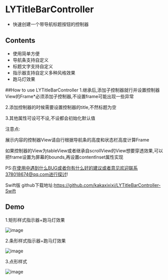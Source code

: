 # LYTitleBarController

* 快速创建一个带导航标题按钮的控制器

## Contents
* 使用简单方便
* 导航条支持自定义
* 标题文字支持自定义
* 指示器支持自定义多种风格效果
* 跑马灯效果
 
##How to use LYTitleBarController
1.继承后,添加子控制器就行并设置控制器View的Frame*必须添加子控制器,不设置frame可能出现一些异常

2.添加控制器的时候需要设置控制器的title,不然标题为空

3.其他属性可设可不设,不设都会初始化默认值

注意点:

展示内容的控制器View请自行根据导航条的高度和状态栏高度计算Frame

如果控制器的View为tableView或者继承自scrollView的View想要穿透效果,可以把frame设置为屏幕的bounds,再设置contentInset属性实现

PS:在使用中遇到什么BUG或者你有什么好的建议或者意见欢迎联系378018674@qq.com进行探讨!

Swift版 github下载地址:https://github.com/kakaxixixi/LYTitleBarController-Swift

## Demo
1.矩形样式指示器+跑马灯效果

![image](https://raw.githubusercontent.com/kakaxixixi/LYTitleBarController-Swift/master/LYTitleBarController-Swift/LYTitleBarController-Swift/frame.gif)

2.条形样式指示器+跑马灯效果

![image](https://raw.githubusercontent.com/kakaxixixi/LYTitleBarController-Swift/master/LYTitleBarController-Swift/LYTitleBarController-Swift/bar.gif)

3.点形样式

![image](https://raw.githubusercontent.com/kakaxixixi/LYTitleBarController-Swift/master/LYTitleBarController-Swift/LYTitleBarController-Swift/point.gif)





